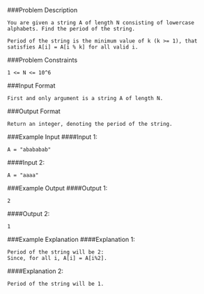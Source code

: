 ###Problem Description
```
You are given a string A of length N consisting of lowercase alphabets. Find the period of the string.

Period of the string is the minimum value of k (k >= 1), that satisfies A[i] = A[i % k] for all valid i.
```


###Problem Constraints
```
1 <= N <= 10^6
```



###Input Format
```
First and only argument is a string A of length N.
```



###Output Format
```
Return an integer, denoting the period of the string.
```



###Example Input
####Input 1:

```
A = "abababab"
```
####Input 2:

```
A = "aaaa"
```


###Example Output
####Output 1:

```
2
```
####Output 2:

```
1
```


###Example Explanation
####Explanation 1:

```
Period of the string will be 2:
Since, for all i, A[i] = A[i%2].
```
####Explanation 2:

```
Period of the string will be 1.
```